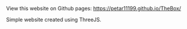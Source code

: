 View this website on Github pages: https://petar11199.github.io/TheBox/

Simple website created using ThreeJS.
